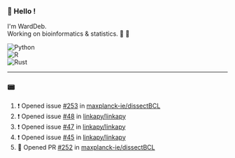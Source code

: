 ### :robot: Hello !

I'm WardDeb.  
Working on bioinformatics & statistics. 🧬 🧪  

![Python](https://img.shields.io/badge/python-3670A0?style=for-the-badge&logo=python&logoColor=ffdd54)  
![R](https://img.shields.io/badge/r-%23276DC3.svg?style=for-the-badge&logo=r&logoColor=white)  
![Rust](https://img.shields.io/badge/rust-%23000000.svg?style=for-the-badge&logo=rust&logoColor=white)  

---

### :pager:

<!--START_SECTION:activity-->
1. ❗ Opened issue [#253](https://github.com/maxplanck-ie/dissectBCL/issues/253) in [maxplanck-ie/dissectBCL](https://github.com/maxplanck-ie/dissectBCL)
2. ❗ Opened issue [#48](https://github.com/linkapy/linkapy/issues/48) in [linkapy/linkapy](https://github.com/linkapy/linkapy)
3. ❗ Opened issue [#47](https://github.com/linkapy/linkapy/issues/47) in [linkapy/linkapy](https://github.com/linkapy/linkapy)
4. ❗ Opened issue [#45](https://github.com/linkapy/linkapy/issues/45) in [linkapy/linkapy](https://github.com/linkapy/linkapy)
5. 💪 Opened PR [#252](undefined) in [maxplanck-ie/dissectBCL](https://github.com/maxplanck-ie/dissectBCL)
<!--END_SECTION:activity-->

